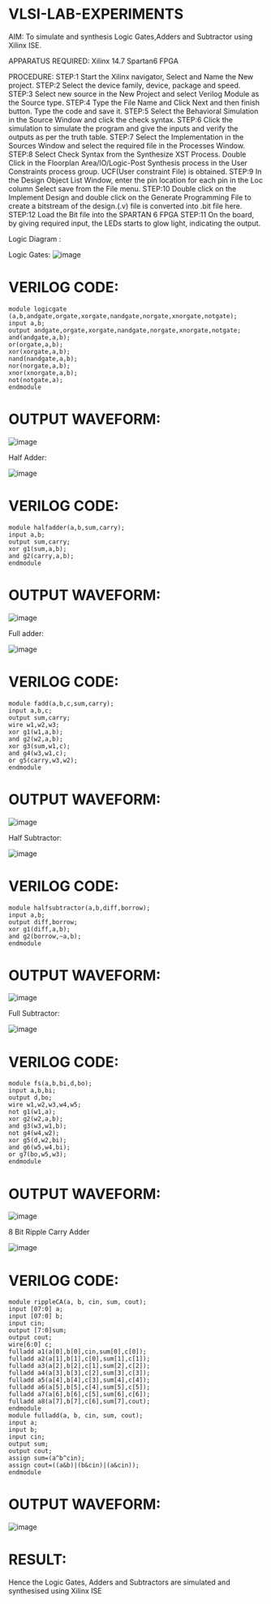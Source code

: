 # VLSI-LAB-EXPERIMENTS
AIM: To simulate and synthesis Logic Gates,Adders and Subtractor using Xilinx ISE.

APPARATUS REQUIRED: Xilinx 14.7 Spartan6 FPGA

PROCEDURE: STEP:1 Start the Xilinx navigator, Select and Name the New project. STEP:2 Select the device family, device, package and speed. STEP:3 Select new source in the New Project and select Verilog Module as the Source type. STEP:4 Type the File Name and Click Next and then finish button. Type the code and save it. STEP:5 Select the Behavioral Simulation in the Source Window and click the check syntax. STEP:6 Click the simulation to simulate the program and give the inputs and verify the outputs as per the truth table. STEP:7 Select the Implementation in the Sources Window and select the required file in the Processes Window. STEP:8 Select Check Syntax from the Synthesize XST Process. Double Click in the Floorplan Area/IO/Logic-Post Synthesis process in the User Constraints process group. UCF(User constraint File) is obtained. STEP:9 In the Design Object List Window, enter the pin location for each pin in the Loc column Select save from the File menu. STEP:10 Double click on the Implement Design and double click on the Generate Programming File to create a bitstream of the design.(.v) file is converted into .bit file here. STEP:12 Load the Bit file into the SPARTAN 6 FPGA STEP:11 On the board, by giving required input, the LEDs starts to glow light, indicating the output.

Logic Diagram :

Logic Gates:
![image](https://github.com/navaneethans/VLSI-LAB-EXPERIMENTS/assets/6987778/ee17970c-3ac9-4603-881b-88e2825f41a4)

# VERILOG CODE:
```
module logicgate (a,b,andgate,orgate,xorgate,nandgate,norgate,xnorgate,notgate);
input a,b;  
output andgate,orgate,xorgate,nandgate,norgate,xnorgate,notgate;
and(andgate,a,b);
or(orgate,a,b);
xor(xorgate,a,b);
nand(nandgate,a,b); 
nor(norgate,a,b);
xnor(xnorgate,a,b);
not(notgate,a);
endmodule
```
# OUTPUT WAVEFORM:

![image](https://github.com/Karthickkannansp/VLSI-LAB-EXP-1/assets/161430429/28246cfc-ab26-457d-856d-5699fb129a8a)


Half Adder:

![image](https://github.com/navaneethans/VLSI-LAB-EXPERIMENTS/assets/6987778/0e1ecb96-0c25-4556-832b-aeeedfdfe7b9)

# VERILOG CODE:
```
module halfadder(a,b,sum,carry);
input a,b;
output sum,carry;
xor g1(sum,a,b);
and g2(carry,a,b);
endmodule
```
# OUTPUT WAVEFORM:

![image](https://github.com/Karthickkannansp/VLSI-LAB-EXP-1/assets/161430429/d2ebe4c6-76a5-4601-9e74-4cb4d944e952)



Full adder:

![image](https://github.com/navaneethans/VLSI-LAB-EXPERIMENTS/assets/6987778/9bb3964c-438f-469d-a3de-c1cca6f323fb)

# VERILOG CODE:
```
module fadd(a,b,c,sum,carry);
input a,b,c;
output sum,carry;
wire w1,w2,w3;
xor g1(w1,a,b);
and g2(w2,a,b);
xor g3(sum,w1,c);
and g4(w3,w1,c);
or g5(carry,w3,w2);
endmodule
```
# OUTPUT WAVEFORM:

![image](https://github.com/Karthickkannansp/VLSI-LAB-EXP-1/assets/161430429/b4771c3f-7144-4d06-8b40-76e70ace179c)



Half Subtractor:

![image](https://github.com/navaneethans/VLSI-LAB-EXPERIMENTS/assets/6987778/731470b7-eb4e-49f8-8bb7-2994052a7184)

# VERILOG CODE:
```
module halfsubtractor(a,b,diff,borrow);
input a,b;
output diff,borrow;
xor g1(diff,a,b);
and g2(borrow,~a,b);
endmodule
```

# OUTPUT WAVEFORM:
![image](https://github.com/Karthickkannansp/VLSI-LAB-EXP-1/assets/161430429/ccff215f-0d7f-4f46-84f8-92c8976fc993)




Full Subtractor:

![image](https://github.com/navaneethans/VLSI-LAB-EXPERIMENTS/assets/6987778/d66f874b-c1f2-44b3-a035-7149b56430c1)

# VERILOG CODE:
```
module fs(a,b,bi,d,bo);
input a,b,bi;
output d,bo;
wire w1,w2,w3,w4,w5;
not g1(w1,a);
xor g2(w2,a,b);
and g3(w3,w1,b);
not g4(w4,w2);
xor g5(d,w2,bi);
and g6(w5,w4,bi);
or g7(bo,w5,w3);
endmodule
```
# OUTPUT WAVEFORM:

![image](https://github.com/Karthickkannansp/VLSI-LAB-EXP-1/assets/161430429/d87011c2-6849-4050-8a34-ff2e73d6e796)




8 Bit Ripple Carry Adder

![image](https://github.com/navaneethans/VLSI-LAB-EXPERIMENTS/assets/6987778/7385a408-40a5-4203-8050-b72818622d79)

# VERILOG CODE:
```
module rippleCA(a, b, cin, sum, cout);
input [07:0] a;
input [07:0] b;
input cin;
output [7:0]sum;
output cout;
wire[6:0] c;
fulladd a1(a[0],b[0],cin,sum[0],c[0]);
fulladd a2(a[1],b[1],c[0],sum[1],c[1]);
fulladd a3(a[2],b[2],c[1],sum[2],c[2]);
fulladd a4(a[3],b[3],c[2],sum[3],c[3]);
fulladd a5(a[4],b[4],c[3],sum[4],c[4]);
fulladd a6(a[5],b[5],c[4],sum[5],c[5]);
fulladd a7(a[6],b[6],c[5],sum[6],c[6]);
fulladd a8(a[7],b[7],c[6],sum[7],cout);
endmodule
module fulladd(a, b, cin, sum, cout);
input a;
input b;
input cin;
output sum;
output cout;
assign sum=(a^b^cin);
assign cout=((a&b)|(b&cin)|(a&cin));
endmodule
```

# OUTPUT WAVEFORM:

![image](https://github.com/Karthickkannansp/VLSI-LAB-EXP-1/assets/161430429/363eb52a-ff92-4f85-9a98-fa7256befc6a)


# RESULT:
Hence the Logic Gates, Adders and Subtractors are simulated and synthesised using Xilinx ISE

